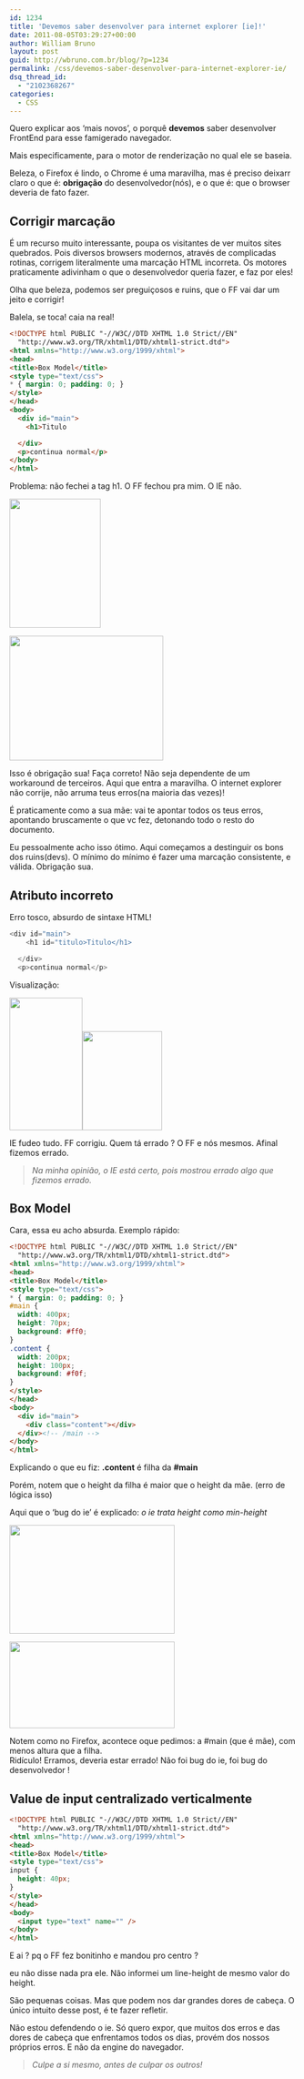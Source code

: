 ```yaml
---
id: 1234
title: 'Devemos saber desenvolver para internet explorer [ie]!'
date: 2011-08-05T03:29:27+00:00
author: William Bruno
layout: post
guid: http://wbruno.com.br/blog/?p=1234
permalink: /css/devemos-saber-desenvolver-para-internet-explorer-ie/
dsq_thread_id:
  - "2102368267"
categories:
  - CSS
---
```

Quero explicar aos &#8216;mais novos&#8217;, o porquê **devemos** saber desenvolver FrontEnd para esse famigerado navegador.

Mais especificamente, para o motor de renderização no qual ele se baseia.

<!--more-->



Beleza, o Firefox é lindo, o Chrome é uma maravilha, mas é preciso deixarr claro o que é: **obrigação** do desenvolvedor(nós), e o que é: que o browser deveria de fato fazer.

## Corrigir marcação

É um recurso muito interessante, poupa os visitantes de ver muitos sites quebrados. Pois diversos browsers modernos, através de complicadas rotinas, corrigem literalmente uma marcação HTML incorreta. Os motores praticamente adivinham o que o desenvolvedor queria fazer, e faz por eles!

Olha que beleza, podemos ser preguiçosos e ruins, que o FF vai dar um jeito e corrigir!

Balela, se toca! caia na real!

``` html
<!DOCTYPE html PUBLIC "-//W3C//DTD XHTML 1.0 Strict//EN"
  "http://www.w3.org/TR/xhtml1/DTD/xhtml1-strict.dtd">
<html xmlns="http://www.w3.org/1999/xhtml">
<head>
<title>Box Model</title>
<style type="text/css">
* { margin: 0; padding: 0; }
</style>
</head>
<body>
  <div id="main">
    <h1>Titulo

  </div>
  <p>continua normal</p>
</body>
</html>
```

Problema: não fechei a tag h1. O FF fechou pra mim. O IE não.

[<img src="/wp-content/uploads/2011/08/ff2.jpg" alt="" title="ff2" width="160" height="227" class="alignleft size-full wp-image-1245" />](/wp-content/uploads/2011/08/ff2.jpg)

[<img src="/wp-content/uploads/2011/08/ie2.jpg" alt="" title="ie2" width="270" height="219" class="alignright size-full wp-image-1244" />](/wp-content/uploads/2011/08/ie2.jpg)

<p style="clear: both;">
  Isso é obrigação sua! Faça correto! Não seja dependente de um workaround de terceiros. Aqui que entra a maravilha. O internet explorer não corrije, não arruma teus erros(na maioria das vezes)!
</p>

É praticamente como a sua mãe: vai te apontar todos os teus erros, apontando bruscamente o que vc fez, detonando todo o resto do documento.

Eu pessoalmente acho isso ótimo. Aqui começamos a destinguir os bons dos ruins(devs). O mínimo do mínimo é fazer uma marcação consistente, e válida. Obrigação sua.

## Atributo incorreto

Erro tosco, absurdo de sintaxe HTML!

``` js
<div id="main">
    <h1 id="titulo>Titulo</h1>

  </div>
  <p>continua normal</p>
```

Visualização:

[<img src="/wp-content/uploads/2011/08/ff3.jpg" alt="" title="ff3" width="128" height="233" class="alignleft size-full wp-image-1250" />](/wp-content/uploads/2011/08/ff3.jpg)[<img src="/wp-content/uploads/2011/08/ie3.jpg" alt="" title="ie3" width="140" height="174" class="alignright size-full wp-image-1249" />](/wp-content/uploads/2011/08/ie3.jpg)

<p style="clear: both;">
  IE fudeo tudo. FF corrigiu. Quem tá errado ? O FF e nós mesmos. Afinal fizemos errado.
</p>

> _Na minha opinião, o IE está certo, pois mostrou errado algo que fizemos errado._

## Box Model

Cara, essa eu acho absurda. Exemplo rápido:

``` html
<!DOCTYPE html PUBLIC "-//W3C//DTD XHTML 1.0 Strict//EN"
  "http://www.w3.org/TR/xhtml1/DTD/xhtml1-strict.dtd">
<html xmlns="http://www.w3.org/1999/xhtml">
<head>
<title>Box Model</title>
<style type="text/css">
* { margin: 0; padding: 0; }
#main {
  width: 400px;
  height: 70px;
  background: #ff0;
}
.content {
  width: 200px;
  height: 100px;
  background: #f0f;
}
</style>
</head>
<body>
  <div id="main">
    <div class="content"></div>
  </div><!-- /main -->
</body>
</html>
```

Explicando o que eu fiz: **.content** é filha da **#main**

Porém, notem que o height da filha é maior que o height da mãe. (erro de lógica isso)

Aqui que o &#8216;bug do ie&#8217; é explicado: _o ie trata height como min-height_

[<img src="/wp-content/uploads/2011/08/ff-300x198.jpg" alt="" title="ff" width="290" height="191" class="alignright size-medium wp-image-1238" srcset="/wp-content/uploads/2011/08/ff-300x198.jpg 300w, /wp-content/uploads/2011/08/ff.jpg 447w" sizes="(max-width: 290px) 100vw, 290px" />](/wp-content/uploads/2011/08/ff.jpg)

[<img src="/wp-content/uploads/2011/08/ie-300x159.jpg" alt="" title="ie" width="290" height="152" class="alignleft size-medium wp-image-1239" />](/wp-content/uploads/2011/08/ie.jpg)

<p style="clear: both;">
  Notem como no Firefox, acontece oque pedimos: a #main (que é mãe), com menos altura que a filha.<br /> Ridículo! Erramos, deveria estar errado! Não foi bug do ie, foi bug do desenvolvedor !
</p>

## Value de input centralizado verticalmente

``` html
<!DOCTYPE html PUBLIC "-//W3C//DTD XHTML 1.0 Strict//EN"
  "http://www.w3.org/TR/xhtml1/DTD/xhtml1-strict.dtd">
<html xmlns="http://www.w3.org/1999/xhtml">
<head>
<title>Box Model</title>
<style type="text/css">
input {
  height: 40px;
}
</style>
</head>
<body>
  <input type="text" name="" />
</body>
</html>
```

E ai ? pq o FF fez bonitinho e mandou pro centro ?

eu não disse nada pra ele. Não informei um line-height de mesmo valor do height.

São pequenas coisas. Mas que podem nos dar grandes dores de cabeça. O único intuito desse post, é te fazer refletir.

Não estou defendendo o ie. Só quero expor, que muitos dos erros e das dores de cabeça que enfrentamos todos os dias, provém dos nossos próprios erros. E não da engine do navegador.

> _Culpe a si mesmo, antes de culpar os outros!_
